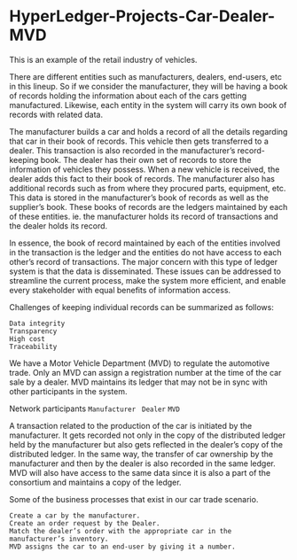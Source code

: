 # HyperLedger-Projects-Car-Dealer-MVD

This is an example of the retail industry of vehicles.

There are different entities such as manufacturers, dealers, end-users, etc in this lineup. So if we consider the manufacturer, they will be having a book of records holding the information about each of the cars getting manufactured. Likewise, each entity in the system will carry its own book of records with related data.

The manufacturer builds a car and holds a record of all the details regarding that car in their book of records. This vehicle then gets transferred to a dealer. This transaction is also recorded in the manufacturer’s record-keeping book.
The dealer has their own set of records to store the information of vehicles they possess. When a new vehicle is received, the dealer adds this fact to their book of records. The manufacturer also has additional records such as from where they procured parts, equipment, etc. This data is stored in the manufacturer’s book of records as well as the supplier’s book. These books of records are the ledgers maintained by each of these entities. ie. the manufacturer holds its record of transactions and the dealer holds its record.

In essence, the book of record maintained by each of the entities involved in the transaction is the ledger and the entities do not have access to each other’s record of transactions. The major concern with this type of ledger system is that the data is disseminated. These issues can be addressed to streamline the current process, make the system more efficient, and enable every stakeholder with equal benefits of information access.

Challenges of keeping individual records can be summarized as follows:

    Data integrity
    Transparency
    High cost
    Traceability
  
We have a Motor Vehicle Department (MVD) to regulate the automotive trade. Only an MVD can assign a registration number at the time of the car sale by a dealer. MVD maintains its ledger that may not be in sync with other participants in the system.

Network participants 
``Manufacturer``
`` Dealer``
``MVD``

A transaction related to the production of the car is initiated by the manufacturer. It gets recorded not only in the copy of the distributed ledger held by the manufacturer but also gets reflected in the dealer’s copy of the distributed ledger. In the same way, the transfer of car ownership by the manufacturer and then by the dealer is also recorded in the same ledger. MVD will also have access to the same data since it is also a part of the consortium and maintains a copy of the ledger.

Some of the business processes that exist in our car trade scenario.

    Create a car by the manufacturer.
    Create an order request by the Dealer.
    Match the dealer’s order with the appropriate car in the manufacturer’s inventory.
    MVD assigns the car to an end-user by giving it a number.


